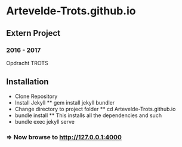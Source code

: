 # Artevelde-Trots.github.io

## Extern Project
### 2016 - 2017
Opdracht TROTS

## Installation
* Clone Repository
* Install Jekyll
** gem install jekyll bundler
* Change directory to project folder
** cd Artevelde-Trots.github.io
* bundle install
** This installs all the dependencies and such
* bundle exec jekyll serve
### => Now browse to http://127.0.0.1:4000

